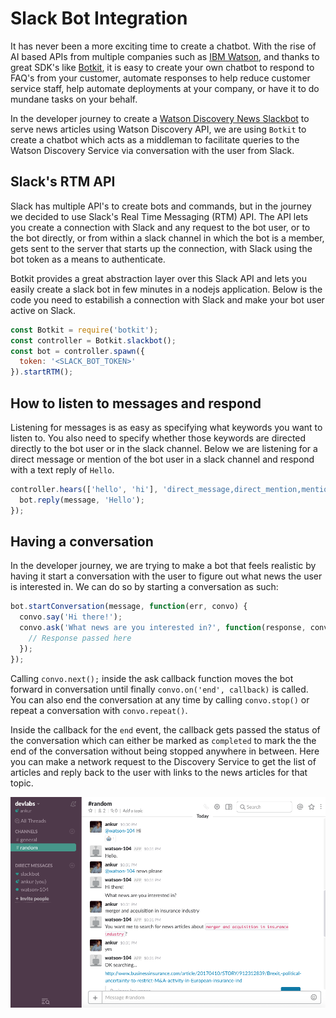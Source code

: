 # Slack Bot Integration

It has never been a more exciting time to create a chatbot. With the rise of AI based APIs from multiple companies such as [IBM Watson](https://www.ibm.com/watson/developercloud/conversation.html), and thanks to great SDK's like [Botkit](https://www.botkit.ai), it is easy to create your own chatbot to respond to FAQ's from your customer, automate responses to help reduce customer service staff, help automate deployments at your company, or have it to do mundane tasks on your behalf.

In the developer journey to create a [Watson Discovery News Slackbot](https://github.com/IBM/watson-discovery-news) to serve news articles using Watson Discovery API, we are using `Botkit` to create a chatbot which acts as a middleman to facilitate queries to the Watson Discovery Service via conversation with the user from Slack.

## Slack's RTM API

Slack has multiple API's to create bots and commands, but in the journey we decided to use Slack's Real Time Messaging (RTM) API. The API lets you create a connection with Slack and any request to the bot user, or to the bot directly, or from within a slack channel in which the bot is a member, gets sent to the server that starts up the connection, with Slack using the bot token as a means to authenticate.

Botkit provides a great abstraction layer over this Slack API and lets you easily create a slack bot in few minutes in a nodejs application. Below is the code you need to estabilish a connection with Slack and make your bot user active on Slack.

```js
const Botkit = require('botkit');
const controller = Botkit.slackbot();
const bot = controller.spawn({
  token: '<SLACK_BOT_TOKEN>'
}).startRTM();
```

## How to listen to messages and respond

Listening for messages is as easy as specifying what keywords you want to listen to. You also need to specify whether those keywords are directed directly to the bot user or in the slack channel. Below we are listening for a direct message or mention of the bot user in a slack channel and respond with a text reply of `Hello`.

```js
controller.hears(['hello', 'hi'], 'direct_message,direct_mention,mention', function(bot, message) {
  bot.reply(message, 'Hello');
});
```

## Having a conversation

In the developer journey, we are trying to make a bot that feels realistic by having it start a conversation with the user to figure out what news the user is interested in. We can do so by starting a conversation as such:

```js
bot.startConversation(message, function(err, convo) {
  convo.say('Hi there!');
  convo.ask('What news are you interested in?', function(response, convo) {
    // Response passed here
  });
});
```

Calling `convo.next();` inside the ask callback function moves the bot forward in conversation until finally `convo.on('end', callback)` is called. You can also end the conversation at any time by calling `convo.stop()` or repeat a conversation with `convo.repeat()`.

Inside the callback for the `end` event, the callback gets passed the status of the conversation which can either be marked as `completed` to mark the the end of the conversation without being stopped anywhere in between. Here you can make a network request to the Discovery Service to get the list of articles and reply back to the user with links to the news articles for that topic.

![Chatting with Slackbot](https://raw.githubusercontent.com/IBM/watson-discovery-news/master/doc/source/images/slack-3.png)
